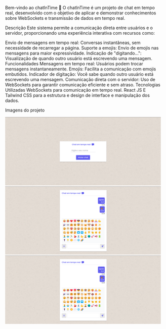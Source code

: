 Bem-vindo ao chatInTime 🚀
O chatInTime é um projeto de chat em tempo real, desenvolvido com o objetivo de aplicar e demonstrar conhecimentos sobre WebSockets e transmissão de dados em tempo real.

Descrição
Este sistema permite a comunicação direta entre usuários e o servidor, proporcionando uma experiência interativa com recursos como:

Envio de mensagens em tempo real: Conversas instantâneas, sem necessidade de recarregar a página.
Suporte a emojis: Envio de emojis nas mensagens para maior expressividade.
Indicação de "digitando...": Visualização de quando outro usuário está escrevendo uma mensagem.
Funcionalidades
Mensagens em tempo real: Usuários podem trocar mensagens instantaneamente.
Emojis: Facilita a comunicação com emojis embutidos.
Indicador de digitação: Você sabe quando outro usuário está escrevendo uma mensagem.
Comunicação direta com o servidor: Uso de WebSockets para garantir comunicação eficiente e sem atraso.
Tecnologias Utilizadas
WebSockets para comunicação em tempo real.
React JS E Tailwind CSS para a estrutura e design de interface e manipulação dos dados.


Imagens do projeto

<img src ="https://github.com/jotta2021/chatFront/blob/master/src/prints/Captura%20de%20tela%202024-11-22%20154131.png?raw=true"/>
<img src ="https://github.com/jotta2021/chatFront/blob/master/src/prints/Captura%20de%20tela%202024-11-22%20154206.png?raw=true"/>
<img src ="https://github.com/jotta2021/chatFront/blob/master/src/prints/Captura%20de%20tela%202024-11-22%20154206.png?raw=true"/>
